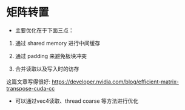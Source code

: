 # 矩阵转置

* 主要优化在于下面三点：

1. 通过 shared memory 进行中间缓存

2. 通过 padding 来避免板块冲突 

3. 合并读取以及写入时的访存

这篇文章写得很好: https://developer.nvidia.com/blog/efficient-matrix-transpose-cuda-cc

* 可以通过vec4读取、thread coarse 等方法进行优化